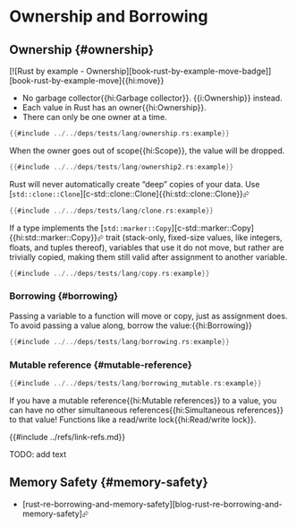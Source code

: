 # Ownership and Borrowing

## Ownership {#ownership}

[![Rust by example - Ownership][book-rust-by-example-move-badge]][book-rust-by-example-move]{{hi:move}}

- No garbage collector{{hi:Garbage collector}}. {{i:Ownership}} instead.
- Each value in Rust has an owner{{hi:Ownership}}.
- There can only be one owner at a time.

```rust
{{#include ../../deps/tests/lang/ownership.rs:example}}
```

When the owner goes out of scope{{hi:Scope}}, the value will be dropped.

```rust
{{#include ../../deps/tests/lang/ownership2.rs:example}}
```

Rust will never automatically create “deep” copies of your data. Use [`std::clone::Clone`][c-std::clone::Clone]{{hi:std::clone::Clone}}⮳

```rust
{{#include ../../deps/tests/lang/clone.rs:example}}
```

If a type implements the [`std::marker::Copy`][c-std::marker::Copy]{{hi:std::marker::Copy}}⮳ trait (stack-only, fixed-size values, like integers, floats, and tuples thereof), variables that use it do not move, but rather are trivially copied, making them still valid after assignment to another variable.

```rust
{{#include ../../deps/tests/lang/copy.rs:example}}
```

### Borrowing {#borrowing}

Passing a variable to a function will move or copy, just as assignment does. To avoid passing a value along, borrow the value:{{hi:Borrowing}}

```rust
{{#include ../../deps/tests/lang/borrowing.rs:example}}
```

### Mutable reference {#mutable-reference}

```rust
{{#include ../../deps/tests/lang/borrowing_mutable.rs:example}}
```

If you have a mutable reference{{hi:Mutable references}} to a value, you can have no other simultaneous references{{hi:Simultaneous references}} to that value! Functions like a read/write lock{{hi:Read/write lock}}.

{{#include ../refs/link-refs.md}}
<div class="hidden">
TODO: add text

## Memory Safety {#memory-safety}

- [rust-re-borrowing-and-memory-safety][blog-rust-re-borrowing-and-memory-safety]⮳

</div>
